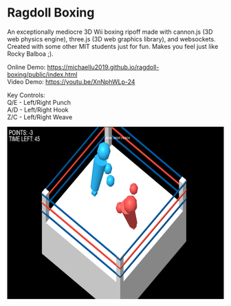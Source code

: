 # Ragdoll Boxing
An exceptionally mediocre 3D Wii boxing ripoff made with cannon.js (3D web physics engine), three.js (3D web graphics library), and websockets. Created with some other MIT students just for fun. Makes you feel just like Rocky Balboa ;).

Online Demo: https://michaellu2019.github.io/ragdoll-boxing/public/index.html \
Video Demo: https://youtu.be/XnNphWLp-24

Key Controls: \
Q/E - Left/Right Punch \
A/D - Left/Right Hook \
Z/C - Left/Right Weave 

<img alt = "A film better than Rocky." src = "https://raw.githubusercontent.com/michaellu2019/ragdoll-boxing/master/public/assets/money-shot.png" height = "400px" />
